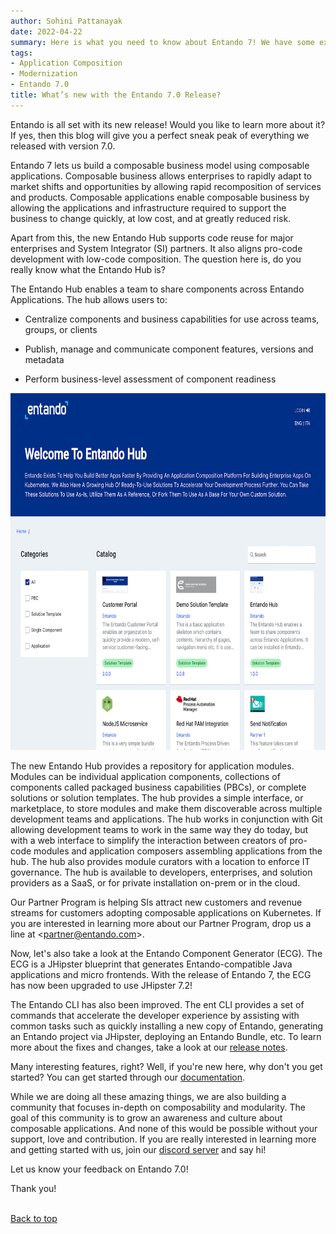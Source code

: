 ```yaml
---
author: Sohini Pattanayak
date: 2022-04-22
summary: Here is what you need to know about Entando 7! We have some exciting updates, features, and fixes. Keep reading to learn more about it!
tags:
- Application Composition
- Modernization
- Entando 7.0
title: What’s new with the Entando 7.0 Release?
---
```


Entando is all set with its new release! Would you like to learn more about it? If yes, then this blog will give you a perfect sneak peak of everything we released with version 7.0.

Entando 7 lets us build a composable business model using composable applications. Composable business allows enterprises to rapidly adapt to market shifts and opportunities by allowing rapid recomposition of services and products. Composable applications enable composable business by allowing the applications and infrastructure required to support the business to change quickly, at low cost, and at greatly reduced risk.

Apart from this, the new Entando Hub supports code reuse for major enterprises and System Integrator (SI) partners. It also aligns pro-code development with low-code composition. The question here is, do you really know what the Entando Hub is?

The Entando Hub enables a team to share components across Entando Applications. The hub allows users to:

- Centralize components and business capabilities for use across teams, groups, or clients

- Publish, manage and communicate component features, versions and metadata

- Perform business-level assessment of component readiness

<img src="./images/2022-04-22.png" width="720" height="570.9">

The new Entando Hub provides a repository for application modules. Modules can be individual application components, collections of components called packaged business capabilities (PBCs), or complete solutions or solution templates. The hub provides a simple interface, or marketplace, to store modules and make them discoverable across multiple development teams and applications. The hub works in conjunction with Git allowing development teams to work in the same way they do today, but with a web interface to simplify the interaction between creators of pro-code modules and application composers assembling applications from the hub. The hub also provides module curators with a location to enforce IT governance. The hub is available to developers, enterprises, and solution providers as a SaaS, or for private installation on-prem or in the cloud.

Our Partner Program is helping SIs attract new customers and revenue streams for customers adopting composable applications on Kubernetes. If you are interested in learning more about our Partner Program, drop us a line at &lt;<a href="mailto:partner@entando.com">partner@entando.com</a>&gt;.

Now, let's also take a look at the Entando Component Generator (ECG). The ECG is a JHipster blueprint that generates Entando-compatible Java applications and micro frontends. With the release of Entando 7, the ECG has now been upgraded to use JHipster 7.2!

The Entando CLI has also been improved. The ent CLI provides a set of commands that accelerate the developer experience by assisting with common tasks such as quickly installing a new copy of Entando, generating an Entando project via JHipster, deploying an Entando Bundle, etc. To learn more about the fixes and changes, take a look at our <a href="https://developer.entando.com/v7.0/docs/releases/">release notes</a>.

Many interesting features, right? Well, if you're new here, why don't you get started? You can get started through our <a href="https://developer.entando.com/v6.3.2/docs/getting-started/">documentation</a>.

While we are doing all these amazing things, we are also building a community that focuses in-depth on composability and modularity. The goal of this community is to grow an awareness and culture about composable applications. And none of this would be possible without your support, love and contribution. If you are really interested in learning more and getting started with us, join our <a href="https://discord.gg/N64a3QMd9X">discord server</a> and say hi!

Let us know your feedback on Entando 7.0!

Thank you!

</span><br><a href="#">Back to top</a></span></p>